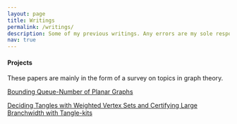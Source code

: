 ```yaml
---
layout: page
title: Writings
permalink: /writings/
description: Some of my previous writings. Any errors are my sole responsibility.
nav: true
---
```


#### Projects

These papers are mainly in the form of a survey on topics in graph theory.

[Bounding Queue-Number of Planar Graphs](/assets/pdf/papers/queue_number_paper.pdf)

[Deciding Tangles with Weighted Vertex Sets and Certifying Large Branchwidth with Tangle-kits](/assets/pdf/papers/tangle_paper.pdf)

<!-- Network Coding and Matroid Theory-->
